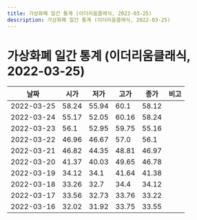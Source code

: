 ```yaml
---
title: 가상화폐 일간 통계 (이더리움클래식, 2022-03-25)
description: 가상화폐 일간 통계 (이더리움클래식, 2022-03-25)
---
```


가상화폐 일간 통계 (이더리움클래식, 2022-03-25)
===

|날짜|시가|저가|고가|종가|비고|
|--|--|--|--|--|--|
|2022-03-25|58.24|55.94|60.1|58.12|    |
|2022-03-24|55.17|52.05|60.16|58.24|    |
|2022-03-23|56.1|52.95|59.75|55.16|    |
|2022-03-22|46.96|46.67|57.0|56.1|    |
|2022-03-21|46.82|44.35|48.81|46.97|    |
|2022-03-20|41.37|40.03|49.65|46.78|    |
|2022-03-19|34.12|34.1|41.64|41.38|    |
|2022-03-18|33.26|32.7|34.4|34.12|    |
|2022-03-17|33.56|32.73|33.76|33.22|    |
|2022-03-16|32.02|31.92|33.75|33.55|    |
